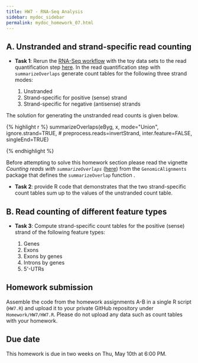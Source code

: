 ```yaml
---
title: HW7 - RNA-Seq Analysis
sidebar: mydoc_sidebar
permalink: mydoc_homework_07.html 
---
```


## A. Unstranded and strand-specific read counting

- __Task 1__: Rerun the [RNA-Seq workflow](http://girke.bioinformatics.ucr.edu/GEN242/mydoc_systemPipeRNAseq_01.html) with the toy data sets to the read quantification step [here](http://girke.bioinformatics.ucr.edu/GEN242/mydoc_systemPipeRNAseq_05.html). In the read quantification step with `summarizeOverlaps` generate count tables for the following three strand modes:

   1. Unstranded 
   2. Strand-specific for positive (sense) strand
   3. Strand-specific for negative (antisense) strands
   
The solution for generating the unstranded read counts is given below.

{% highlight r %}
summarizeOverlaps(eByg, x, mode="Union", 
					ignore.strand=TRUE, 
                                        # preprocess.reads=invertStrand,
					inter.feature=FALSE, 
                                        singleEnd=TRUE)

{% endhighlight %}

Before attempting to solve this homework section please read the vignette _Counting reads with `summarizeOverlaps`_ ([here](http://bioconductor.org/packages/release/bioc/html/GenomicAlignments.html)) from the `GenomicAlignments` package that defines the `summarizeOverlap` function .

- __Task 2__: provide R code that demonstrates that the two strand-specific count tables sum up to the values of the unstranded count table. 

## B. Read counting of different feature types
- __Task 3__: Compute strand-specific count tables for the positive (sense) strand of the following feature types: 

   1. Genes
   2. Exons
   3. Exons by genes 
   4. Introns by genes
   5. 5'-UTRs

## Homework submission

Assemble the code from the homework assignments A-B in a single R script (`HW7.R`) and upload it to your private GitHub repository under `Homework/HW7/HW7.R`. Please do not upload any data such as count tables with your homework.

## Due date

This homework is due in two weeks on Thu, May 10th at 6:00 PM.
